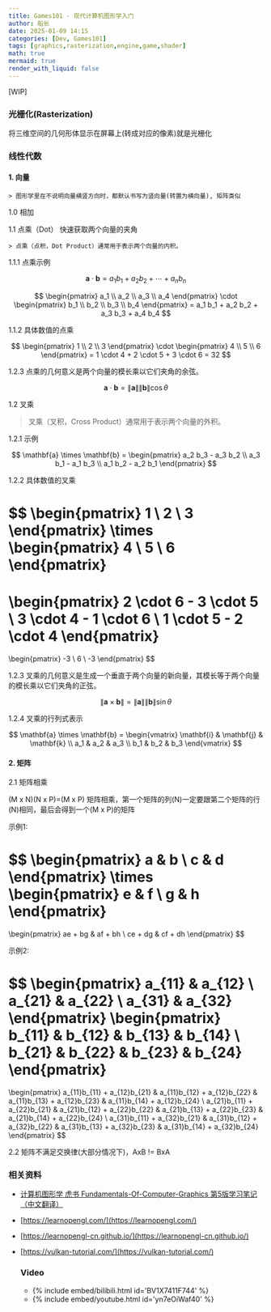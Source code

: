 ```yaml
---
title: Games101 - 现代计算机图形学入门
author: 船长
date: 2025-01-09 14:15
categories: [Dev, Games101]
tags: [graphics,rasterization,engine,game,shader]
math: true
mermaid: true
render_with_liquid: false
---
```


[WIP]

### 光栅化(Rasterization)

将三维空间的几何形体显示在屏幕上(转成对应的像素)就是光栅化

### 线性代数

#### 1. 向量
    > 图形学里在不说明向量横竖方向时，都默认书写为竖向量(转置为横向量), 矩阵类似

1.0 相加

1.1 点乘（Dot） 快速获取两个向量的夹角

    > 点乘（点积，Dot Product）通常用于表示两个向量的内积。

1.1.1 点乘示例

$$
\mathbf{a} \cdot \mathbf{b} = a_1 b_1 + a_2 b_2 + \cdots + a_n b_n
$$

$$
\begin{pmatrix}
a_1 \\
a_2 \\
a_3 \\
a_4
\end{pmatrix}
\cdot
\begin{pmatrix}
b_1 \\
b_2 \\
b_3 \\
b_4
\end{pmatrix}
= a_1 b_1 + a_2 b_2 + a_3 b_3 + a_4 b_4
$$

1.1.2 具体数值的点乘

$$
\begin{pmatrix}
1 \\
2 \\
3
\end{pmatrix}
\cdot
\begin{pmatrix}
4 \\
5 \\
6
\end{pmatrix}
= 1 \cdot 4 + 2 \cdot 5 + 3 \cdot 6 = 32
$$

1.2.3 点乘的几何意义是两个向量的模长乘以它们夹角的余弦。

$$
\mathbf{a} \cdot \mathbf{b} = \|\mathbf{a}\| \|\mathbf{b}\| \cos \theta
$$

1.2 叉乘
 > 叉乘（叉积，Cross Product）通常用于表示两个向量的外积。

1.2.1 示例

$$
\mathbf{a} \times \mathbf{b} = \begin{pmatrix}
a_2 b_3 - a_3 b_2 \\
a_3 b_1 - a_1 b_3 \\
a_1 b_2 - a_2 b_1
\end{pmatrix}
$$

1.2.2 具体数值的叉乘

$$
\begin{pmatrix}
1 \\
2 \\
3
\end{pmatrix}
\times
\begin{pmatrix}
4 \\
5 \\
6
\end{pmatrix}
=
\begin{pmatrix}
2 \cdot 6 - 3 \cdot 5 \\
3 \cdot 4 - 1 \cdot 6 \\
1 \cdot 5 - 2 \cdot 4
\end{pmatrix}
=
\begin{pmatrix}
-3 \\
6 \\
-3
\end{pmatrix}
$$


1.2.3 叉乘的几何意义是生成一个垂直于两个向量的新向量，其模长等于两个向量的模长乘以它们夹角的正弦。

$$
\|\mathbf{a} \times \mathbf{b}\| = \|\mathbf{a}\| \|\mathbf{b}\| \sin \theta
$$

1.2.4 叉乘的行列式表示

$$
\mathbf{a} \times \mathbf{b} = \begin{vmatrix}
\mathbf{i} & \mathbf{j} & \mathbf{k} \\
a_1 & a_2 & a_3 \\
b_1 & b_2 & b_3
\end{vmatrix}
$$

#### 2. 矩阵

2.1 矩阵相乘

(M x N)(N x P)=(M x P)
矩阵相乘，第一个矩阵的列(N)一定要跟第二个矩阵的行(N)相同，最后会得到一个(M x P)的矩阵

示例1:

$$
\begin{pmatrix}
a & b \\
c & d
\end{pmatrix}
\times
\begin{pmatrix}
e & f \\
g & h
\end{pmatrix}
=
\begin{pmatrix}
ae + bg & af + bh \\
ce + dg & cf + dh
\end{pmatrix}
$$

示例2:

$$
\begin{pmatrix}
a_{11} & a_{12} \\
a_{21} & a_{22} \\
a_{31} & a_{32}
\end{pmatrix}
\begin{pmatrix}
b_{11} & b_{12} & b_{13} & b_{14} \\
b_{21} & b_{22} & b_{23} & b_{24}
\end{pmatrix}
=
\begin{pmatrix}
a_{11}b_{11} + a_{12}b_{21} & a_{11}b_{12} + a_{12}b_{22} & a_{11}b_{13} + a_{12}b_{23} & a_{11}b_{14} + a_{12}b_{24} \\
a_{21}b_{11} + a_{22}b_{21} & a_{21}b_{12} + a_{22}b_{22} & a_{21}b_{13} + a_{22}b_{23} & a_{21}b_{14} + a_{22}b_{24} \\
a_{31}b_{11} + a_{32}b_{21} & a_{31}b_{12} + a_{32}b_{22} & a_{31}b_{13} + a_{32}b_{23} & a_{31}b_{14} + a_{32}b_{24}
\end{pmatrix}
$$


2.2 矩阵不满足交换律(大部分情况下)，AxB != BxA


### 相关资料

* [计算机图形学 虎书 Fundamentals-Of-Computer-Graphics 第5版学习笔记（中文翻译）](https://github.com/NWPU66/Fundamentals-Of-Computer-Graphics-5th-CN)
* [https://learnopengl.com/](https://learnopengl.com/)
* [https://learnopengl-cn.github.io/](https://learnopengl-cn.github.io/)
* [https://vulkan-tutorial.com/](https://vulkan-tutorial.com/)

  ### Video
  * {% include embed/bilibili.html id='BV1X7411F744' %}
  * {% include embed/youtube.html id='yn7eOiWaf40' %}
